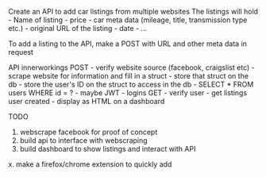 Create an API to add car listings from multiple websites
    The listings will hold
    - Name of listing
    - price
    - car meta data (mileage, title, transmission type etc.)
    - original URL of the listing
    - date
    - ...

To add a listing to the API, make a POST with URL and other meta data in request

API innerworkings
POST
    - verify website source (facebook, craigslist etc)
    - scrape website for information and fill in a struct
    - store that struct on the db
    - store the user's ID on the struct to access in the db
        - SELECT * FROM users WHERE id = ?
    - maybe JWT
    - logins
GET
    - verify user
    - get listings user created
    - display as HTML on a dashboard

TODO
1. webscrape facebook for proof of concept
2. build api to interface with webscraping
3. build dashboard to show listings and interact with API

x. make a firefox/chrome extension to quickly add 